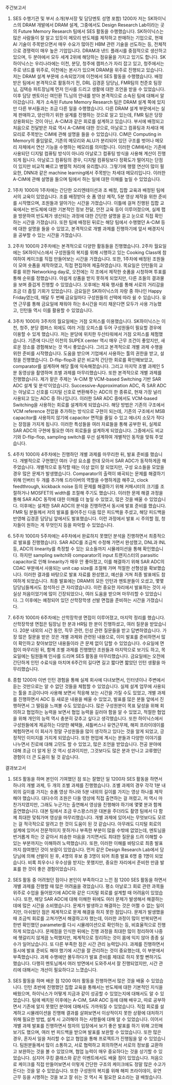 주간보고서
1. SES 수행기관 및 부서 소개(부서장 및 담당멘토 성명 포함) 1200자
저는 SK하이닉스의 DRAM 개발에서 DRAM 설계, 그중에서도 Design Research Lab이라는 곳의 Future Memory Research 팀에서 SES 활동을 수행했습니다. SK하이닉스는 많은 사람들이 잘 알고 있듯이 메모리 반도체를 제작하고 판매하는 기업으로, 현재 AI 기술이 주목받으면서 매우 수요가 많아진 HBM 관련 기술을 선도하는 등, 전체적으로 경쟁력이 매우 높은 기업입니다. DRAM과 낸드 플래시를 중점적으로 생산하고 있으며, 두 분야에서 모두 세계 2위에 해당하는 점유율을 가지고 있기도 합니다. SK하이닉스는 우리나라에는 이천, 분당, 청주에 캠퍼스가 자리 잡고 있고, 청주에서는 주로 낸드를 위주로, 이천에는 본사가 있으며 DRAM을 위주로 진행되고 있습니다. 저는 DRAM 설계 부문에 소속되었기에 이천에서 SES 활동을 수행했습니다.
배정받은 팀에서 본격적으로 활동하기 전, DRL 김경훈 담당님, FMR팀의 천준호 팀장님, 김택승 파트장님께 먼저 인사를 드리고 생활에 대한 조언을 받을 수 있었습니다. 이후 담당 멘토이신 여인환 TL님의 안내를 받아 본격적으로 소속된 팀에 대해서 알아갔습니다. 제가 소속된 Future Memory Research 팀은 DRAM 설계 쪽에 있지만 다른 부서들과는 조금 다른 일을 수행했습니다. 다른 DRAM 설계 부문에서는 실제 판매하고, 양산하기 위한 설계를 진행하는 것으로 알고 있는데, FMR 팀은 당장 상용화되는 것이 아닌, A-CiM과 같은 회로를 설계하고 있습니다. 부서에 배정되고 처음으로 전달받은 자료 역시 A-CiM에 대한 것으로, 아날로그 컴퓨팅과 차세대 메모리로 주목받는 CiM에 관해 설명을 들을 수 있었습니다.
CiM은 Computing in Memory의 줄임말로, 기존의 메모리와 ALU가 분리되어 있던 구조를 벗어나 메모리 자체에서 연산 기능을 수행하는 메모리를 의미합니다. 이러한 CiM에서는 기존에 사용되던 디지털 컴퓨팅 방식이 아니라 아날로그 컴퓨팅 방식을 사용해 계산이 진행되게 됩니다. 아날로그 컴퓨팅의 경우, 디지털 컴퓨팅보다 정확도가 떨어지는 단점이 있지만 비교적 빠르고 병렬적 처리에 유리합니다. 그렇기에 행렬 연산이 많이 필요한, DNN과 같은 machine learning에서 주목받는 차세대 메모리입니다. 이러한 A-CiM에 관해 설명을 들으며 팀에서 하는 일에 대한 이해를 높일 수 있었습니다.

2. 1주차 1000자
1주차에는 간단한 오리엔테이션과 조 배정, 집합 교육과 배정된 팀에서의 교육이 있었습니다. 조를 배정받아 숏 폼 영상 제작, 5분 영상 제작을 위한 준비를 시작했으며, 조원들과 알아가는 시간을 가졌습니다. 이틀에 걸쳐 진행된 집합 교육에서는 반도체에 대한 기본적인 정보 전달, 안전 교육 등이 이루어졌으며, 실제 팹을 방문하여 반도체가 생산되는 과정에 대한 간단한 설명을 듣고 눈으로 직접 확인하는 시간을 가졌습니다. 또한 팀에 배정된 뒤로는 해당 팀에서 수행했던 A-CiM 등에 대한 설명을 들을 수 있었고, 본격적으로 개별 과제를 진행하기에 앞서 배경지식을 공부할 수 있는 시간을 가졌습니다.

3. 2주차 1000자
2주차에는 본격적으로 다양한 활동들을 진행했습니다. 2주차 월요일에는 SK하이닉스에서 구성원들의 복지를 위해 시행하고 있는 Cooking Class에 참여하여 케이크를 직접 만들어보는 시간을 가졌습니다. 또한, 1주차에 배정된 조원들이 모여 숏폼을 제작하였고, 직접 편집하여 제출하였습니다. 목요일은 인턴들의 교류를 위한 Networking day로, 오전에는 각 조에서 제작한 숏폼을 시청하며 투표를 통해 순위를 정했습니다. 아쉽게 상품을 받지 못하게 되었지만, 다른 조들의 결과물을 보며 즐겁게 진행할 수 있었습니다. 오후에는 체육 행사를 통해 서로의 거리감을 조금 더 좁힐 기회가 있었습니다. 금요일은 SK하이닉스의 자랑 중 하나인 Happy Friday였는데, 매달 두 번째 금요일마다 구성원들의 선택에 따라 쉴 수 있습니다. 유연 근무를 통해 금요일에 채워야 하는 8시간을 미리 채운다면 모두가 사용 가능했고, 인턴들 역시 이를 활용할 수 있었습니다.

4. 3주차 1000자
3주차의 월요일에는 거점 오피스를 이용했습니다. SK하이닉스는 이천, 청주, 분당 캠퍼스 외에도 여러 거점 오피스를 두어 구성원들이 필요할 경우에 이용할 수 있게 했습니다. 저는 분당에 위치한 두산타워에서 거점 오피스를 체험했습니다. 기존에 다니던 이천의 SUPEX center 역시 매우 근무 조건이 좋았지만, 새로운 장소를 경험해보는 것 역시 좋았습니다. 그리고 본격적으로 개별 과제 수행을 위한 준비를 시작했습니다. 도움을 받으며 기업에서 사용하는 툴의 권한을 받고, 설정을 진행했습니다. D-flip-flop과 같은 비교적 간단한 회로를 확인해보았고, comparator를 설계하며 해당 툴에 익숙해졌습니다. 그리고 마지막 조별 과제인 5분 동영상을 촬영하며 조별 과제를 마무리했습니다. 또한 본격적으로 개별 과제를 진행했습니다.
제가 맡은 주제는 ‘A-CiM 향 VCM-based Switching 기반 SAR ADC 설계 및 분석’이었습니다. Successive-Approximation ADC, 즉 SAR ADC는 아날로그 신호를 디지털 신호로 변환해주는 ADC의 한 종류로, 현재 가장 널리 사용되고 있는 ADC 중 하나입니다. 이러한 SAR ADC 중에서도 VCM-based Switching을 사용하는 회로를 설계하게 되었습니다. 해당 방법은 기존의 구조에서 VCM reference 전압을 추가하는 방식으로 구현이 되는데, 기존의 구조에서 MSB capacitor를 사용하지 않기에 capacitor 면적을 줄일 수 있고 에너지 소모가 적다는 장점을 가지게 됩니다. 이러한 특성들을 여러 자료들을 통해 공부한 뒤, 실제로 SAR ADC의 구현에 필요한 여러 회로들을 설계하게 되었습니다. 그중에서도 비교기와 D-flip-flop, sampling switch를 우선 설계하여 개별적인 동작을 맞춰 주었습니다.

5. 4주차 1000자
4주차에는 진행하던 개별 과제를 마무리한 뒤, 발표 준비를 했습니다. 개별적으로 구현했던 여러 구성 요소를 한데 모아서 SAR ADC가 동작하게끔 해주었습니다. 개별적으로 동작할 때는 이상 없이 잘 되었지만, 구성 요소들을 모았을 경우 많은 문제가 발생했습니다. Comparator의 출력이 왜곡되는 문제를 해결하기 위해 인버터 두 개를 추가해 드라이버의 역할을 수행하게끔 해주고, clock feedthrough, kickback noise 등의 문제를 해결하기 위해 커패시터의 크기를 조절하거나 MOSFET의 width를 조절해 주기도 했습니다. 이러한 문제 해결 과정을 통해 SAR ADC 동작에 대한 이해를 더 높일 수 있었고, 많은 것을 배울 수 있었습니다. 이후에는 설계한 SAR ADC의 분석을 진행하면서 동시에 발표 준비를 했습니다. FMR 팀 분들께서 저의 발표를 들어주신 다음 많은 피드백을 주셨고, 해당 피드백을 반영해 김경훈 담당님 앞에서도 발표했습니다. 이런 과정에서 발표 시 주의할 점, 청자들이 원하는 게 무엇인지 등을 파악할 수 있었습니다.

6. 5주차 1000자
5주차에는 4주차에서 완료하지 못했던 분석을 진행하면서 최종적으로 발표를 진행했습니다. SAR ADC를 조금씩 수정해 가면서 완성했고, DNL과 INL 등, ADC의 linearity를 측정할 수 있는 요소들까지 시뮬레이션을 통해 확인했습니다. 하지만 sampling switch와 comparator의 input 트랜지스터의 parasitic capacitor로 인해 linearity가 매우 안 좋아졌고, 이를 해결하기 위해 SAR ADC의 CDAC 부분에서 사용되는 unit cap size를 조절해 가며 적절한 선형성을 확보했습니다.
이러한 결과를 바탕으로 발표 자료를 완성했고, 예선을 거쳐 최종 발표에도 참여하게 되었습니다. 최종 발표에는 DRAM의 모든 인턴과 멘토분들이 오셨고, 몇몇 담당님들께서도 참석하신 큰 자리였습니다. 이런 중요한 자리에서 발표하는 것이 사실상 처음이었기에 많이 긴장되었으나, 여러 도움을 받으며 마무리할 수 있었습니다. 그 이후에는 예정되어 있던 산학장학생 선발 면접을 준비하는 시간을 가졌습니다.

7. 6주차 1000자
6주차에는 산학장학생 면접이 이루어졌고, 마지막 정리를 했습니다. 산학장학생 면접은 팀장님 한 분과 HR팀 한 분이 진행하셨고, 여러 질문을 받았습니다. 20분 내외의 시간 동안, 직무 관련, 인성 관련 질문들을 받고 답변하였습니다. 가장 많은 질문을 받은 것은 개별 과제와 관련된 내용으로, 이미 발표를 준비하면서 많이 확인하고 찾아보았던 내용들이라 큰 문제 없이 답할 수 있었습니다. 수요일에 면접이 마무리된 뒤, 함께 조별 과제를 진행했던 조원들과 마지막으로 보기도 하고, 목요일에는 팀원들께 인사를 드리며 SES 활동을 마무리했습니다.
금요일에는 오전에 간단하게 인턴 수료식을 마치며 6주간의 길다면 길고 짧다면 짧았던 인턴 생활을 마무리했습니다.

8. 종합 1200자
이번 인턴 경험을 통해 실제 회사에 다녀보면서, 인터넷이나 주변에서 듣는 것만으로는 알 수 없던 것들을 체험할 수 있었습니다. 실제 설계 업무에 사용되는 툴을 조금이나마 사용해 보면서 적응해 보는 시간을 가질 수도 있었고, 개별 과제를 진행하면서 ADC 등 새로운 내용을 배울 수 있었고, 발표를 많은 분들 앞에서 진행하면서 그 떨림을 느껴볼 수도 있었습니다. 많은 구성원분이 목표 달성을 위해 회의하고 협업하는 능력을 보면서 협업 능력을 길러야 함을 알 수 있었고, 적절한 협업을 위해 개인의 능력 역시 충분히 갖추고 싶다고 생각했습니다.
또한 하이닉스에서 구성원들에게 제공하는 다양한 혜택들, 셔틀버스나 유연근무제, 해피 프라이데이를 체험하면서 이 회사가 정말 구성원들을 많이 생각하고 있다는 것을 알게 되었고, 긍정적인 이미지를 가지게 되었습니다. 또한 현업에 계시는 분들과 다양한 이야기를 나누면서 진로에 대해 고민도 할 수 있었고, 많은 조언을 받았습니다. 전공 분야에 대해 조금 더 알게 된 것 역시 성과이지만, 그것보다도 많은 분과 만나고 교류했던 경험이 더 큰 도움이 될 것 같습니다.

결과보고서
1. SES 활동을 하며 본인이 기여했던 점 또는 잘했던 일 1200자
SES 활동을 하면서 하나의 개별 과제, 두 개의 조별 과제를 진행했습니다. 조별 과제의 경우 각각 1분 내외의 길이를 가지는 숏폼 영상 하나와 5분 내외의 길이를 가지는 영상 하나를 제작해야 했습니다. 대다수의 조원은 다들 영상에 직접 출연하는 걸 꺼렸고, 저 역시 마찬가지였지만, 그래도 누군가는 출연해서 영상을 진행해야 하기에 몇몇 분과 함께 출연했습니다. 대본 팀에서 조금 우스꽝스러운 대본을 주더라도 촬영 팀에서 다 함께 최대한 맞춰가며 영상을 마무리했습니다.
개별 과제에 있어서는 무엇보다도 모르는 걸 적극적으로 알려고 한 것이 도움이 된 것 같습니다. 아무래도 디지털 회로의 설계에 있어서 전문적이지 못하거나 부족한 부분이 많을 수밖에 없었는데, 멘토님을 번거롭게 하는 것 같아서 죄송한 마음을 가지면서도 최대한 질문을 드려 이해할 수 있는 부분까지는 이해하려 노력했습니다. 또한, 이러한 이해를 바탕으로 최종 발표까지 참여했던 것이 보람이 있었습니다. 먼저 같은 Design Research Lab에서 담당님에 의해 선발이 된 후, 4명의 후보 중 3명이 되어 최종 발표 6명 중 1명이 되었습니다. 비록 최우수나 우수상을 받지는 못했지만, 중요한 자리에서 준비한 만큼 발표를 한 것이 좋은 경험이었습니다.

2. SES 활동 중 어려웠던 점이나 본인이 부족하다고 느낀 점 1200
SES 활동을 하면서 개별 과제를 진행할 때 많은 어려움을 겪었습니다. 평소 아날로그 회로 관련 과목들 위주로 수업을 들어왔기에 ADC와 같은 디지털 회로를 설계할 때 어려움이 있었습니다. 또한, 해당 SAR ADC에 대해 이해한 뒤에도 여러 문제가 발생해서 해결하는 데에 많은 시간을 소비했습니다. 문제가 발생하고 해결하는 것은 어쩔 수 없는 일이지만, 아쉬웠던 점은 체계적으로 문제 해결을 하지 못한 점입니다. 문제가 발생했을 때 조금씩 회로를 고쳐가면서 해결하고자 했는데, 이러한 과정이 많이 반복되면서 한번 확인했던 parameter를 다시 시뮬레이션으로 확인하는 등, 비효율적으로 진행하게 되었습니다. 문제점을 인식한 뒤에는 진행 과정을 최대한 많이 정리하여 나중에 헷갈리지 않게끔 노력했지만, 체계적으로 정리하는 것이 몸에 익지 않아 종종 실수가 일어났습니다.
또 다른 부족한 점은 시간 관리 능력입니다. 과제를 진행하면서 동시에 발표 준비도 해야 했기에 시간을 잘 관리하는 것이 중요했는데, 이 부분에서 부족했습니다. 과제 수행에만 몰두하다가 발표 준비를 제대로 하지 못할 뻔하기도 했습니다. 다행히 멘토님께서 여러 방면에서 도와주셔서 잘 진행되었지만, 시간 관리에 대해서는 개선이 필요하다고 느꼈습니다.

3. SES 활동을 하며 배운 점 1200
여러 활동을 진행하면서 많은 것을 배울 수 있었습니다. 인턴 초반에 진행했던 집합 교육을 통해서는 반도체에 대한 기본적인 지식을 배웠으며, 하이닉스가 어떻게 지금과 같이 성공할 수 있었는지에 대해서도 알 수 있었습니다. 팀에 배치된 이후에는 A-CiM, SAR ADC 등에 대해 배우고, 따로 공부하면서 기존에 알지 못했던 분야에 대해서도 가까워질 수 있었습니다.
직접 회로를 설계하고 시뮬레이션을 진행해 결과를 살펴보면서 이상적이지 못한 상황에 대처하기 위해 필요한 방법, 설계 시 고려해야 하는 사항들에 대해 알 수 있었습니다. 이어서 개별 과제 발표를 진행하면서 청자의 입장에서 보기 좋은 발표를 하기 위해 고민해 보기도 했으며, 여러 번 피드백을 받으며 발표를 보완할 수 있었습니다. 또한 많은 경우, 혼자서 일을 처리할 수 없고 협업을 통해 프로젝트가 진행됨을 알 수 있었습니다. 팀원분들께서 많이 소통하고, 서로 협력하고 회의하면서 서로의 정보를 교환하고 보완하는 것을 볼 수 있었으며, 협업 능력이 매우 중요하다는 것을 상기할 수 있었습니다.
심지어 쿠킹 클래스와 같은 이벤트에서도 배울 점이 있었습니다. 처음으로 케이크를 직접 만들어보면서 이렇게 간단한 구조의 케이크에도 정말 많은 수고가 든다는 것을 알 수 있었습니다. 또한 구성원의 복지를 위해 해피 프라이데이, 유연 근무 등을 시행하는 것을 보고 잘 쉬는 것 역시 꼭 필요한 요소라는 걸 배웠습니다.
